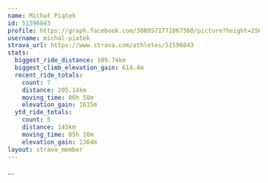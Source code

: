 ```yaml
---
name: Michał Piątek
id: 51596843
profile: https://graph.facebook.com/3089571771067360/picture?height=256&width=256
username: michal-piatek
strava_url: https://www.strava.com/athletes/51596843
stats:
  biggest_ride_distance: 109.74km
  biggest_climb_elevation_gain: 614.4m
  recent_ride_totals:
    count: 7
    distance: 205.14km
    moving_time: 06h 58m
    elevation_gain: 1615m
  ytd_ride_totals:
    count: 5
    distance: 145km
    moving_time: 05h 10m
    elevation_gain: 1364m
layout: strava_member
--- 
```

...
